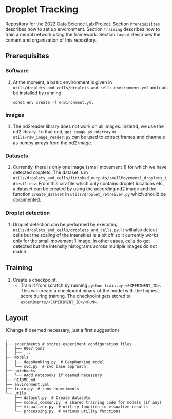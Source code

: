 # Droplet Tracking

Repository for the 2022 Data Science Lab Project. Section `Prerequisites` describes
how to set up environment. Section `Training` describes how to train a neural network
using the framework. Section `Layout` describes the content and organization of this
repository.


## Prerequisites

### Software

1. At the moment, a basic environment is given in `utils/droplets_and_cells/droplets_and_cells_environment.yml` and can be installed by running
    ```
    conda env create -f environment.yml
   ```

### Images

1. The nd2reader library does not work on all images. Instead, we use the nd2 library.  To that end, `get_image_as_ndarray` in `utils/raw_image_reader.py` can be used to extract frames and channels as numpy arrays from the nd2 image.

### Datasets

1. Currently, there is only one image (small movement 1) for which we have detected droplets. The dataset is in `utils/droplets_and_cells/finished_outputs/smallMovement1_droplets_idtest1.csv`. From this csv file which only contains droplet locations etc, a dataset can be created by using the according nd2 image and the function `create_dataset` in `utils/droplet_retreiver.py` which should be documented.

### Droplet detection

1. Droplet detection can be performed by executing `utils/droplets_and_cells/droplets_and_cells.py`. It will also detect cells but the scaling of the intensities is a bit off so it currently works only for the small movement 1 image. In other cases, cells do get detected but the intensity histograms across multiple images do not match.

## Training

1. Create a checkpoint.
   * Train it from scratch by running `python train.py <EXPERIMENT_ID>`. This will create
   a checkpoint binary of the model with the highest score during training.
   The checkpoint gets stored to `experiments/<EXPERIMENT_ID>/<RUN>`.

## Layout

(Change if deemed necessary, just a first suggestion)

```
.
├── experiments # stores experiment configuration files 
│   ├── 0097.toml
│   ├── ...
├── models
│   ├── deepRanking.py  # DeepRanking model
│   └── svd.py  # svd base approach
├── notebooks
│   └── #Add notebooks if deemed necessary
├── README.md
├── environment.yml
├── train.py  # runs experiments
└── utils
    ├── dataset.py  # Create datasets 
    ├── models_common.py  # shared training code for models (if any)
    ├── visualizer.py  # utility function to visualize results
    └── processing.py  # various utility functions
```
